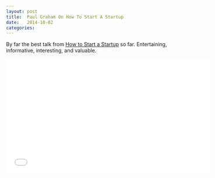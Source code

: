 ```yaml
---
layout: post
title:  Paul Graham On How To Start A Startup
date:   2014-10-02
categories:
---
```


By far the best talk from [How to Start a Startup](http://startupclass.samaltman.com/) so far. Entertaining, informative, interesting, and valuable.

<iframe width="560" height="315" src="//www.youtube.com/embed/ii1jcLg-eIQ" frameborder="0" allowfullscreen></iframe>
